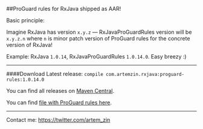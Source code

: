 ##ProGuard rules for RxJava shipped as AAR!

Basic principle:

Imagine RxJava has version `x.y.z` — RxJavaProGuardRules version will be `x.y.z.n` where `n` is minor patch version of ProGuard rules for the concrete version of RxJava!

Example: RxJava `1.0.14`, RxJavaProGuardRules `1.0.14.0`. Easy breezy :)

------------

####Download
Latest release: `compile com.artemzin.rxjava:proguard-rules:1.0.14.0`

You can find all releases on [Maven Central](http://search.maven.org/#search%7Cga%7C1%7Cg%3A%22com.artemzin.rxjava%22%20AND%20a%3A%22proguard-rules%22).

You can find [file with ProGuard rules here](rxjava-proguard-rules/proguard-rules.txt).

------------

Contact me: https://twitter.com/artem_zin
